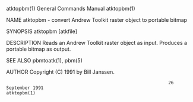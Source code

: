 atktopbm(1)                                                   General Commands Manual                                                  atktopbm(1)

NAME
       atktopbm - convert Andrew Toolkit raster object to portable bitmap

SYNOPSIS
       atktopbm [atkfile]

DESCRIPTION
       Reads an Andrew Toolkit raster object as input.  Produces a portable bitmap as output.

SEE ALSO
       pbmtoatk(1), pbm(5)

AUTHOR
       Copyright (C) 1991 by Bill Janssen.

                                                                 26 September 1991                                                     atktopbm(1)
